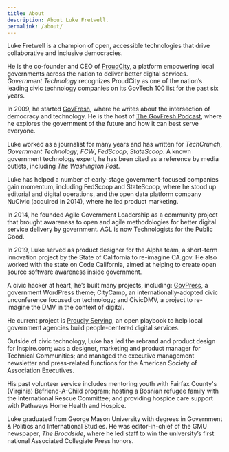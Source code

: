 ```yaml
---
title: About
description: About Luke Fretwell.
permalink: /about/
---
```


Luke Fretwell is a champion of open, accessible technologies that drive collaborative and inclusive democracies.

He is the co-founder and CEO of [ProudCity](https://proudcity.com/), a platform empowering local governments across the nation to deliver better digital services. _Government Technology_ recognizes ProudCity as one of the nation’s leading civic technology companies on its GovTech 100 list for the past six years.

In 2009, he started [GovFresh](https://govfresh.com/), where he writes about the intersection of democracy and technology. He is the host of [The GovFresh Podcast](https://podcast.govfresh.com/), where he explores the government of the future and how it can best serve everyone.

Luke worked as a journalist for many years and has written for _TechCrunch_, _Government Technology_, _FCW_, _FedScoop_, _StateScoop_. A known government technology expert, he has been cited as a reference by media outlets, including _The Washington Post_.

Luke has helped a number of early-stage government-focused companies gain momentum, including FedScoop and StateScoop, where he stood up editorial and digital operations, and the open data platform company NuCivic (acquired in 2014), where he led product marketing.

In 2014, he founded Agile Government Leadership as a community project that brought awareness to open and agile methodologies for better digital service delivery by government. AGL is now Technologists for the Public Good.

In 2019, Luke served as product designer for the Alpha team, a short-term innovation project by the State of California to re-imagine CA.gov. He also worked with the state on Code California, aimed at helping to create open source software awareness inside government.

A civic hacker at heart, he’s built many projects, including: [GovPress](https://govpress.org), a government WordPress theme; CityCamp, an internationally-adopted civic unconference focused on technology; and CivicDMV, a project to re-imagine the DMV in the context of digital.

He current project is [Proudly Serving](https://proudlyservingbook.com/), an open playbook to help local government agencies build people-centered digital services.

Outside of civic technology, Luke has led the rebrand and product design for Inspire.com; was a designer, marketing and product manager for Technical Communities; and managed the executive management newsletter and press-related functions for the American Society of Association Executives.

His past volunteer service includes mentoring youth with Fairfax County's (Virginia) Befriend-A-Child program; hosting a Bosnian refugee family with the International Rescue Committee; and providing hospice care support with Pathways Home Health and Hospice.

Luke graduated from George Mason University with degrees in Government & Politics and International Studies. He was editor-in-chief of the GMU newspaper, _The Broadside_, where he led staff to win the university’s first national Associated Collegiate Press honors.
